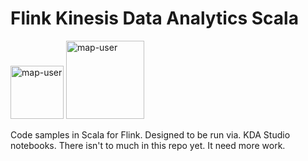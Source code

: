 # Flink Kinesis Data Analytics Scala

<img width="85" alt="map-user" src="https://img.shields.io/badge/views-067-green"> <img width="125" alt="map-user" src="https://img.shields.io/badge/unique visits-017-green">

Code samples in Scala for Flink. Designed to be run via. KDA Studio notebooks. There isn't to much in this repo yet. It need more work.
